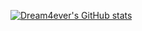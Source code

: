 [![Dream4ever's GitHub stats](https://github-readme-stats.vercel.app/api?username=Dream4ever&count_private=true&show_icons=true)](https://github.com/anuraghazra/github-readme-stats)
